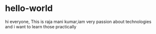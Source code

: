 # hello-world
hi everyone,
This is raja mani kumar,iam very passion about technologies and i want to learn those practically
